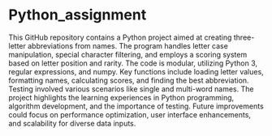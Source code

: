 # Python_assignment

This GitHub repository contains a Python project aimed at creating three-letter abbreviations from names. The program handles letter case manipulation, special character filtering, and employs a scoring system based on letter position and rarity. The code is modular, utilizing Python 3, regular expressions, and numpy. Key functions include loading letter values, formatting names, calculating scores, and finding the best abbreviation. Testing involved various scenarios like single and multi-word names. The project highlights the learning experiences in Python programming, algorithm development, and the importance of testing. Future improvements could focus on performance optimization, user interface enhancements, and scalability for diverse data inputs.

